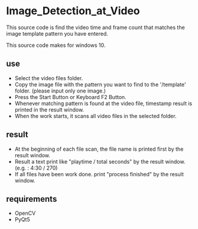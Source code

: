 # Image_Detection_at_Video
This source code is find the video time and frame count that matches the image template pattern you have entered.

This source code makes for windows 10.

## use
* Select the video files folder.
* Copy the image file with the pattern you want to find to the '/template' folder. (please input only one image.)
* Press the Start Button or Keyboard F2 Button.
* Whenever matching pattern is found at the video file, timestamp result is printed in the result window.
* When the work starts, it scans all video files in the selected folder.

## result
* At the beginning of each file scan, the file name is printed first by the result window.
* Result a text print like "playtime / total seconds" by the result window. (e.g. : 4:30 / 270)
* If all files have been work done. print "process finished" by the result window.

## requirements
* OpenCV
* PyQt5
 